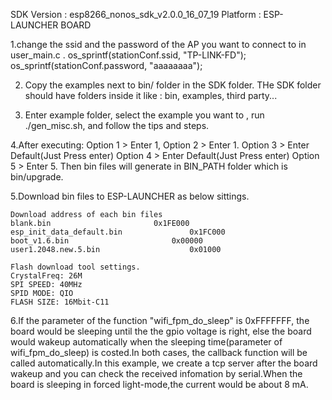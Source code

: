 SDK Version : esp8266_nonos_sdk_v2.0.0_16_07_19
Platform : ESP-LAUNCHER BOARD

1.change the ssid and the password of the AP you want to connect to in user_main.c .
	os_sprintf(stationConf.ssid, "TP-LINK-FD");
	os_sprintf(stationConf.password, "aaaaaaaa");
	
2. Copy the examples next to bin/ folder in the SDK folder. THe SDK folder should have folders inside it like : bin, examples, third party...

3. Enter example folder, select the example you want to , run ./gen_misc.sh, and follow the tips and steps.
 
4.After executing:
	Option 1 > Enter 1, 
	Option 2 > Enter 1. 
	Option 3 > Enter Default(Just Press enter)
	Option 4 > Enter Default(Just Press enter)
	Option 5 > Enter 5.
	Then bin files will generate in BIN_PATH folder which is bin/upgrade.


5.Download bin files to ESP-LAUNCHER as below sittings.

	Download address of each bin files
	blank.bin						0x1FE000
	esp_init_data_default.bin				0x1FC000
	boot_v1.6.bin						0x00000
	user1.2048.new.5.bin					0x01000
	
	Flash download tool settings.
	CrystalFreq: 26M
	SPI SPEED: 40MHz
	SPID MODE: QIO
	FLASH SIZE: 16Mbit-C11


6.If the parameter of the function "wifi_fpm_do_sleep" is 0xFFFFFFF, the board would be sleeping until the the gpio voltage is right, else the board would wakeup automatically when the sleeping time(parameter of wifi_fpm_do_sleep) is costed.In both cases, the callback function will be called automatically.In this example, we create a tcp server after the board wakeup and you can check the received infomation by serial.When the board is sleeping in forced light-mode,the current would be about 8 mA.
  
 

